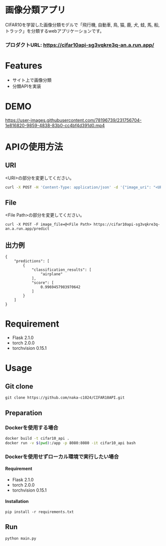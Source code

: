 # 画像分類アプリ

CIFAR10を学習した画像分類モデルで「飛行機, 自動車, 鳥, 猫, 鹿, 犬, 蛙, 馬, 船, トラック」を分類するwebアプリケーションです。

### プロダクトURL: https://cifar10api-sg3vqkre3q-an.a.run.app/

# Features
- サイト上で画像分類
- 分類APIを実装

# DEMO

https://user-images.githubusercontent.com/78196739/231756704-1e816820-9859-4838-83b0-cc4bf4d391d0.mp4

# APIの使用方法

## URI

\<URI>の部分を変更してください。

```bash
curl -X POST -H 'Content-Type: application/json' -d '{"image_uri": "<URI>"}' https://cifar10api-sg3vqkre3q-an.a.run.app/predict
```

## File

\<File Path>の部分を変更してください。

```
curl -X POST -F image_file=@<File Path> https://cifar10api-sg3vqkre3q-an.a.run.app/predict
```

## 出力例
```
{
	"predictions": [
		{
			"classification_results": [
				"airplane"
			],
			"score": [
				0.9969457983970642
			]
		}
	]
}
```

# Requirement

- Flask 2.1.0
- torch 2.0.0
- torchvision 0.15.1

# Usage

## Git clone

```
git clone https://github.com/naka-c1024/CIFAR10API.git
```

## Preparation

### Dockerを使用する場合

```bash
docker build -t cifar10_api .
docker run -v $(pwd):/app -p 8080:8080 -it cifar10_api bash
```

### Dockerを使用せずローカル環境で実行したい場合

#### Requirement

- Flask 2.1.0
- torch 2.0.0
- torchvision 0.15.1

#### Installation

```
pip install -r requirements.txt
```

## Run

```bash
python main.py
```
